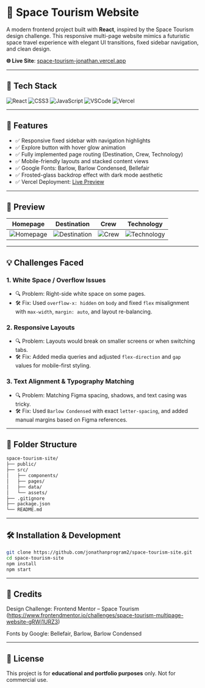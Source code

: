 # 🌌 Space Tourism Website

A modern frontend project built with **React**, inspired by the Space Tourism design challenge. This responsive multi-page website mimics a futuristic space travel experience with elegant UI transitions, fixed sidebar navigation, and clean design.

**🌐 Live Site**: [space-tourism-jonathan.vercel.app](https://space-tourism-jonathan.vercel.app/)

---

## 🚀 Tech Stack

![React](https://img.shields.io/badge/-React-61DAFB?style=flat-square&logo=react&logoColor=black)
![CSS3](https://img.shields.io/badge/-CSS3-1572B6?style=flat-square&logo=css3)
![JavaScript](https://img.shields.io/badge/-JavaScript-F7DF1E?style=flat-square&logo=javascript&logoColor=black)
![VSCode](https://img.shields.io/badge/-VSCode-007ACC?style=flat-square&logo=visual-studio-code)
![Vercel](https://img.shields.io/badge/-Vercel-000000?style=flat-square&logo=vercel)

---

## 🎯 Features

- ✅ Responsive fixed sidebar with navigation highlights
- ✅ Explore button with hover glow animation
- ✅ Fully implemented page routing (Destination, Crew, Technology)
- ✅ Mobile-friendly layouts and stacked content views
- ✅ Google Fonts: Barlow, Barlow Condensed, Bellefair
- ✅ Frosted-glass backdrop effect with dark mode aesthetic
- ✅ Vercel Deployment: [Live Preview](https://space-tourism-jonathan.vercel.app/)

---

## 📸 Preview

| Homepage | Destination | Crew | Technology |
|----------|-------------|------|------------|
| ![Homepage](https://github.com/user-attachments/assets/9f045489-62c3-4b8c-943d-e04e56706de0) | ![Destination](https://github.com/user-attachments/assets/1b7439e6-6485-4b32-b83e-82b4af0a528f) | ![Crew](https://github.com/user-attachments/assets/4f69fa4d-5c1a-4037-8449-5c49524b0ab0) | ![Technology](https://github.com/user-attachments/assets/a809c19d-617a-4aa0-8b92-2a6a5a6bbf71) |


---

## 💡 Challenges Faced

### 1. **White Space / Overflow Issues**
- 🔍 Problem: Right-side white space on some pages.
- 🛠 Fix: Used `overflow-x: hidden` on `body` and fixed `flex` misalignment with `max-width`, `margin: auto`, and layout re-balancing.

### 2. **Responsive Layouts**
- 🔍 Problem: Layouts would break on smaller screens or when switching tabs.
- 🛠 Fix: Added media queries and adjusted `flex-direction` and `gap` values for mobile-first styling.

### 3. **Text Alignment & Typography Matching**
- 🔍 Problem: Matching Figma spacing, shadows, and text casing was tricky.
- 🛠 Fix: Used `Barlow Condensed` with exact `letter-spacing`, and added manual margins based on Figma references.

---

## 📂 Folder Structure

```bash
space-tourism-site/
├── public/
├── src/
│   ├── components/
│   ├── pages/
│   ├── data/
│   └── assets/
├── .gitignore
├── package.json
└── README.md
```
---

## 🛠 Installation & Development

```bash
git clone https://github.com/jonathanprogram2/space-tourism-site.git
cd space-tourism-site
npm install
npm start
```

---

## 🙌 Credits

Design Challenge: Frontend Mentor – Space Tourism (https://www.frontendmentor.io/challenges/space-tourism-multipage-website-gRWj1URZ3)

Fonts by Google: Bellefair, Barlow, Barlow Condensed

---

## 📄 License

This project is for **educational and portfolio purposes** only. Not for commercial use.
